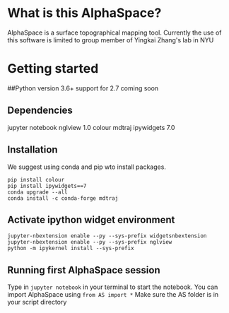 # What is this AlphaSpace?
AlphaSpace is a surface topographical mapping tool.
Currently the use of this software is limited to group member of Yingkai Zhang's lab in NYU

# Getting started
##Python version
3.6+
support for 2.7 coming soon

## Dependencies
jupyter notebook
nglview 1.0
colour
mdtraj
ipywidgets 7.0

## Installation

We suggest using conda and pip wto install packages.

```pip install nglview==1.0.b2
pip install colour
pip install ipywidgets==7
conda upgrade --all
conda install -c conda-forge mdtraj
```

## Activate ipython widget environment

```
jupyter-nbextension enable --py --sys-prefix widgetsnbextension
jupyter-nbextension enable --py --sys-prefix nglview
python -m ipykernel install --sys-prefix
```

## Running first AlphaSpace session

Type in `jupyter notebook` in your terminal to start the notebook.
You can import AlphaSpace using `from AS import *`
Make sure the AS folder is in your script directory

